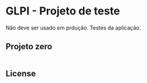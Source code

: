 # GLPI - Projeto de teste

Não deve ser usado em prdução. Testes da aplicação.

## Projeto zero
```
```


## License
